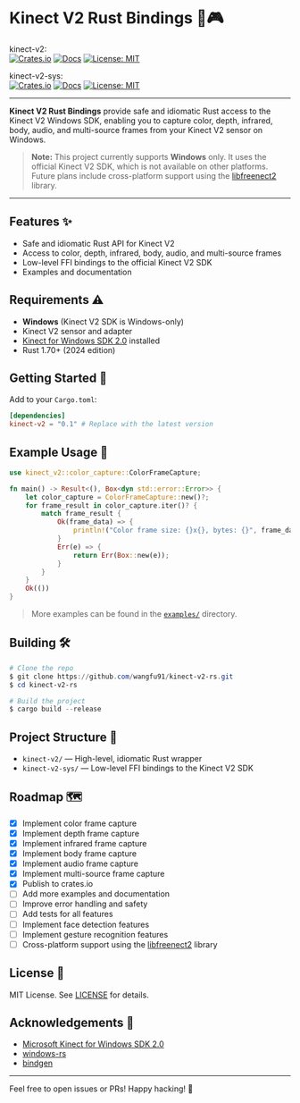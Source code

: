 # Kinect V2 Rust Bindings 🦀🎮

kinect-v2: <br />
[![Crates.io](https://img.shields.io/crates/v/kinect-v2.svg)](https://crates.io/crates/kinect-v2)
[![Docs](https://docs.rs/kinect-v2/badge.svg)](https://docs.rs/kinect-v2)
[![License: MIT](https://img.shields.io/badge/License-MIT-blue.svg)](LICENSE)

kinect-v2-sys: <br />
[![Crates.io](https://img.shields.io/crates/v/kinect-v2-sys.svg)](https://crates.io/crates/kinect-v2-sys)
[![Docs](https://docs.rs/kinect-v2-sys/badge.svg)](https://docs.rs/kinect-v2-sys)
[![License: MIT](https://img.shields.io/badge/License-MIT-blue.svg)](LICENSE)

---

**Kinect V2 Rust Bindings** provide safe and idiomatic Rust access to the Kinect V2 Windows SDK, enabling you to capture color, depth, infrared, body, audio, and multi-source frames from your Kinect V2 sensor on Windows.

> **Note:** This project currently supports **Windows** only. It uses the official Kinect V2 SDK, which is not available on other platforms. Future plans include cross-platform support using the [libfreenect2](https://github.com/OpenKinect/libfreenect2) library.

---

## Features ✨
- Safe and idiomatic Rust API for Kinect V2
- Access to color, depth, infrared, body, audio, and multi-source frames
- Low-level FFI bindings to the official Kinect V2 SDK
- Examples and documentation

## Requirements ⚠️
- **Windows** (Kinect V2 SDK is Windows-only)
- Kinect V2 sensor and adapter
- [Kinect for Windows SDK 2.0](https://www.microsoft.com/en-us/download/details.aspx?id=44561) installed
- Rust 1.70+ (2024 edition)

## Getting Started 🚀

Add to your `Cargo.toml`:

```toml
[dependencies]
kinect-v2 = "0.1" # Replace with the latest version
```

## Example Usage 📝

```rust
use kinect_v2::color_capture::ColorFrameCapture;

fn main() -> Result<(), Box<dyn std::error::Error>> {
    let color_capture = ColorFrameCapture::new()?;
    for frame_result in color_capture.iter()? {
        match frame_result {
            Ok(frame_data) => {
                println!("Color frame size: {}x{}, bytes: {}", frame_data.width, frame_data.height, frame_data.bytes.len());
            }
            Err(e) => {
                return Err(Box::new(e));
            }
        }
    }
    Ok(())
}
```

> More examples can be found in the [`examples/`](./kinect-v2/examples/) directory.

## Building 🛠️

```powershell
# Clone the repo
$ git clone https://github.com/wangfu91/kinect-v2-rs.git
$ cd kinect-v2-rs

# Build the project
$ cargo build --release
```

## Project Structure 📁
- `kinect-v2/` — High-level, idiomatic Rust wrapper
- `kinect-v2-sys/` — Low-level FFI bindings to the Kinect V2 SDK

## Roadmap 🗺️
- [x] Implement color frame capture
- [x] Implement depth frame capture
- [x] Implement infrared frame capture
- [x] Implement body frame capture
- [x] Implement audio frame capture
- [x] Implement multi-source frame capture
- [x] Publish to crates.io
- [ ] Add more examples and documentation
- [ ] Improve error handling and safety
- [ ] Add tests for all features
- [ ] Implement face detection features
- [ ] Implement gesture recognition features
- [ ] Cross-platform support using the [libfreenect2](https://github.com/OpenKinect/libfreenect2) library

## License 📄

MIT License. See [LICENSE](LICENSE) for details.

## Acknowledgements 🙏
- [Microsoft Kinect for Windows SDK 2.0](https://www.microsoft.com/en-us/download/details.aspx?id=44561)
- [windows-rs](https://github.com/microsoft/windows-rs)
- [bindgen](https://github.com/rust-lang/rust-bindgen)

---

Feel free to open issues or PRs! Happy hacking! 🚀
